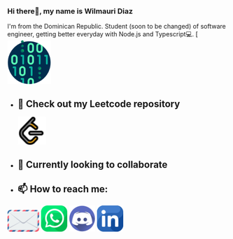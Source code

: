 ### Hi there👋, my name is Wilmauri Diaz
I'm from the Dominican Republic. Student (soon to be changed) of software engineer, getting better everyday with Node.js and Typescript💻.
[<img src="Assets/binary-code.png" height="100px">
- ## 🔭 Check out my Leetcode repository
  [<img src="Assets/Leetcode.png" height="64px">](https://github.com/Wilmauri/Leetcode-2025)
- ## 🔨 Currently looking to collaborate 
- ## 📫 How to reach me:

[<img src="Assets/envelope.png" height="50px">](mailto:wilmauridiazcamacho@gmail.com)
[<img src="Assets/whatsapp.png" height="60px">](https://wa.me/18492491528)
[<img src="Assets/discord.png" height="60px">](https://discord.com/users/wilmauri.)
[<img src="Assets/linkedin.png" height="60px">](https://www.linkedin.com/in/wilmauri-diaz-786468340/)
